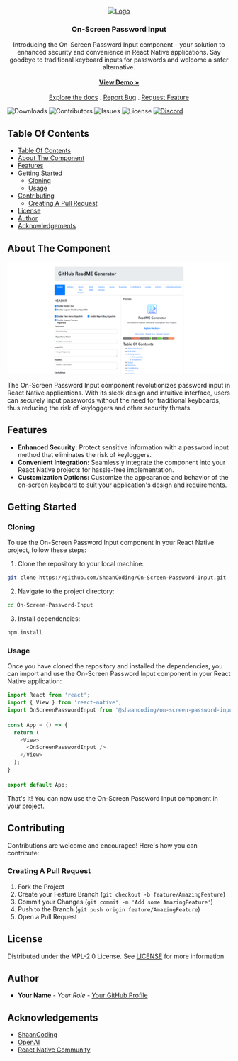 <p align="center">
  <a href="https://github.com/ShaanCoding/ReadME-Generator">
    <img src="[images/logo.png](https://media.giphy.com/media/v1.Y2lkPTc5MGI3NjExZDQwc2RnMnN3ZjhrNDB3MG9heHVidmh2bDV0M2xzOW01ZXN2MzNyaCZlcD12MV9naWZzX3NlYXJjaCZjdD1n/WoWm8YzFQJg5i/giphy.gif)" alt="Logo" width="80" height="80">
  </a>

  <h3 align="center">On-Screen Password Input</h3>

  <p align="center">
    Introducing the On-Screen Password Input component – your solution to enhanced security and convenience in React Native applications. Say goodbye to traditional keyboard inputs for passwords and welcome a safer alternative.
    <br/>
    <br/>
    <a href="https://github.com/ShaanCoding/On-Screen-Password-Input"><strong>View Demo »</strong></a>
    <br/>
    <br/>
    <a href="https://github.com/ShaanCoding/On-Screen-Password-Input">Explore the docs</a>
    .
    <a href="https://github.com/ShaanCoding/On-Screen-Password-Input/issues">Report Bug</a>
    .
    <a href="https://github.com/ShaanCoding/On-Screen-Password-Input/issues">Request Feature</a>
  </p>
</p>

![Downloads](https://img.shields.io/github/downloads/ShaanCoding/On-Screen-Password-Input/total) ![Contributors](https://img.shields.io/github/contributors/ShaanCoding/On-Screen-Password-Input?color=dark-green) ![Issues](https://img.shields.io/github/issues/ShaanCoding/On-Screen-Password-Input) ![License](https://img.shields.io/github/license/ShaanCoding/On-Screen-Password-Input) [![Discord](https://img.shields.io/discord/199663269106024449)](https://discord.gg/6Kf422a)

## Table Of Contents

- [Table Of Contents](#table-of-contents)
- [About The Component](#about-the-component)
- [Features](#features)
- [Getting Started](#getting-started)
  - [Cloning](#cloning)
  - [Usage](#usage)
- [Contributing](#contributing)
  - [Creating A Pull Request](#creating-a-pull-request)
- [License](#license)
- [Author](#author)
- [Acknowledgements](#acknowledgements)

## About The Component

![Screen Shot](images/screenshot.png)

The On-Screen Password Input component revolutionizes password input in React Native applications. With its sleek design and intuitive interface, users can securely input passwords without the need for traditional keyboards, thus reducing the risk of keyloggers and other security threats.

## Features

- **Enhanced Security:** Protect sensitive information with a password input method that eliminates the risk of keyloggers.
- **Convenient Integration:** Seamlessly integrate the component into your React Native projects for hassle-free implementation.
- **Customization Options:** Customize the appearance and behavior of the on-screen keyboard to suit your application's design and requirements.

## Getting Started

### Cloning

To use the On-Screen Password Input component in your React Native project, follow these steps:

1. Clone the repository to your local machine:

```sh
git clone https://github.com/ShaanCoding/On-Screen-Password-Input.git
```

2. Navigate to the project directory:

```sh
cd On-Screen-Password-Input
```

3. Install dependencies:

```sh
npm install
```

### Usage

Once you have cloned the repository and installed the dependencies, you can import and use the On-Screen Password Input component in your React Native application:

```javascript
import React from 'react';
import { View } from 'react-native';
import OnScreenPasswordInput from '@shaancoding/on-screen-password-input';

const App = () => {
  return (
    <View>
      <OnScreenPasswordInput />
    </View>
  );
}

export default App;
```

That's it! You can now use the On-Screen Password Input component in your project.

## Contributing

Contributions are welcome and encouraged! Here's how you can contribute:

### Creating A Pull Request

1. Fork the Project
2. Create your Feature Branch (`git checkout -b feature/AmazingFeature`)
3. Commit your Changes (`git commit -m 'Add some AmazingFeature'`)
4. Push to the Branch (`git push origin feature/AmazingFeature`)
5. Open a Pull Request

## License

Distributed under the MPL-2.0 License. See [LICENSE](https://github.com/ShaanCoding/On-Screen-Password-Input/blob/main/LICENSE.md) for more information.

## Author

- **Your Name** - _Your Role_ - [Your GitHub Profile](https://github.com/your-profile/)

## Acknowledgements

- [ShaanCoding](https://github.com/ShaanCoding/)
- [OpenAI](https://openai.com/)
- [React Native Community](https://github.com/react-native-community)
